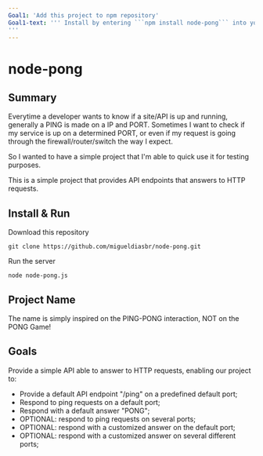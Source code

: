 ```yaml
---
Goal1: 'Add this project to npm repository'
Goal1-text: ''' Install by entering ```npm install node-pong``` into your terminal.
'''
---
```

# node-pong

## Summary

Everytime a developer wants to know if a site/API is up and running, generally a PING is made on a IP and PORT. Sometimes I want to check if my service is up on a determined PORT, or even if my request is going through the firewall/router/switch the way I expect.

So I wanted to have a simple project that I'm able to quick use it for testing purposes.

This is a simple project that provides API endpoints that answers to HTTP requests.

## Install & Run

Download this repository

```terminal
git clone https://github.com/migueldiasbr/node-pong.git
```

Run the server

```terminal
node node-pong.js
```

## Project Name

The name is simply inspired on the PING-PONG interaction, NOT on the PONG Game!

## Goals

Provide a simple API able to answer to HTTP requests, enabling our project to:

- Provide a default API endpoint "/ping" on a predefined default port;
- Respond to ping requests on a default port;
- Respond with a default answer "PONG";
- OPTIONAL: respond to ping requests on several ports;
- OPTIONAL: respond with a customized answer on the default port;
- OPTIONAL: respond with a customized answer on several different ports;
